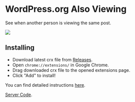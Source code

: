 # WordPress.org Also Viewing
See when another person is viewing the same post.

![](https://cloudup.com/iQzrBzDw27a+)

## Installing

* Download latest crx file from [Releases](https://github.com/octalmage/WordPress.org-Also-Viewing/releases).
* Open `chrome://extensions/` in Google Chrome. 
* Drag downloaded crx file to the opened extensions page.
* Click "Add" to install!

You can find detailed instructions [here](http://www.howtogeek.com/120743/how-to-install-extensions-from-outside-the-chrome-web-store/).

[Server Code](https://github.com/octalmage/WordPress.org-Also-Viewing-Server).

